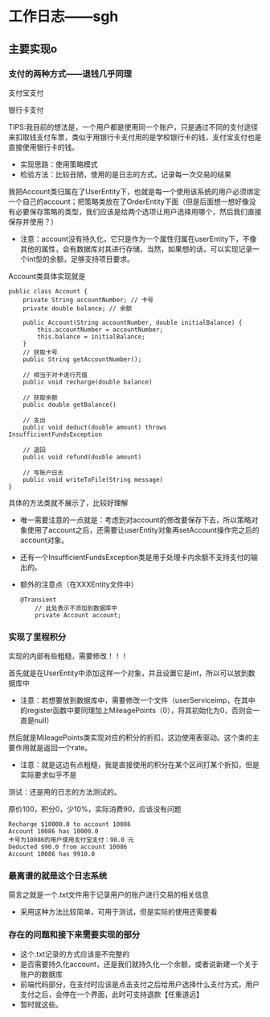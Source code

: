 # 工作日志——sgh

## 主要实现o

### 支付的两种方式——退钱几乎同理

支付宝支付

银行卡支付

TIPS:我目前的想法是，一个用户都是使用同一个账户，只是通过不同的支付途径来扣取钱支付车票，类似于用银行卡支付用的是学校银行卡的钱，支付宝支付也是直接使用银行卡的钱。

* 实现思路：使用策略模式
* 检验方法：比较丑陋，使用的是日志的方式，记录每一次交易的结果

我把Account类归属在了UserEntity下，也就是每一个使用该系统的用户必须绑定一个自己的account；把策略类放在了OrderEntity下面（但是后面想一想好像没有必要保存策略的类型，我们应该是给两个选项让用户选择用哪个，然后我们直接保存并使用？）

* 注意：account没有持久化，它只是作为一个属性归属在userEntity下，不像其他的属性，会有数据库对其进行存储，当然，如果想的话，可以实现记录一个int型的余额，足够支持项目要求。

Account类具体实现就是

```
public class Account {
    private String accountNumber; // 卡号
    private double balance; // 余额

    public Account(String accountNumber, double initialBalance) {
        this.accountNumber = accountNumber;
        this.balance = initialBalance;
    }
	// 获取卡号
    public String getAccountNumber();
    
    // 相当于对卡进行充值
    public void recharge(double balance)

	// 获取余额
    public double getBalance() 
    
    // 支出
    public void deduct(double amount) throws InsufficientFundsException 

	// 退回
    public void refund(double amount) 
    
    // 写账户日志
    public void writeToFile(String message) 
}
```

具体的方法类就不展示了，比较好理解

* 唯一需要注意的一点就是：考虑到对account的修改要保存下去，所以策略对象使用了account之后，还需要让userEntity对象再setAccount操作完之后的account对象。
* 还有一个InsufficientFundsException类是用于处理卡内余额不支持支付的输出的。

* 额外的注意点（在XXXEntity文件中）

  ```
  @Transient
      // 此处表示不添加到数据库中
      private Account account;
  ```

### 实现了里程积分

实现的内部有些粗糙，需要修改！！！

首先就是在UserEntity中添加这样一个对象，并且设置它是int，所以可以放到数据库中

* 注意：若想要放到数据库中，需要修改一个文件（userServiceimp，在其中的register函数中要同理加上MileagePoints（0），将其初始化为0，否则会一直是null）

然后就是MileagePoints类实现对应的积分的折扣，这边使用表驱动。这个类的主要作用就是返回一个rate。

* 注意：就是这边有点粗糙，我是直接使用的积分在某个区间打某个折扣，但是实际要求似乎不是

测试：还是用的日志的方法测试的。

原价100，积分0，少10%，实际消费90，应该没有问题

```
Recharge $10000.0 to account 10086
Account 10086 has 10000.0
卡号为10086的用户使用支付宝支付：90.0 元
Deducted $90.0 from account 10086
Account 10086 has 9910.0
```

### 最离谱的就是这个日志系统

简言之就是一个.txt文件用于记录用户的账户进行交易的相关信息

* 采用这种方法比较简单，可用于测试，但是实际的使用还需要看

### 存在的问题和接下来需要实现的部分

* 这个.txt记录的方式应该是不完整的
* 是否需要持久化account，还是我们就持久化一个余额，或者说新建一个关于账户的数据库
* 前端代码部分，在支付时应该是点击支付之后给用户选择什么支付方式，用户支付之后，会停在一个界面，此时可支持退款【任重道远】
* 暂时就这些。